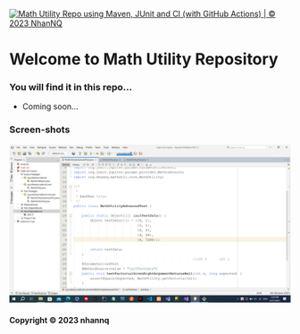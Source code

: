 [![Math Utility Repo using Maven, JUnit and CI (with GitHub Actions) | © 2023 NhanNQ](https://github.com/NhanNguyen8080/math-util-maven/actions/workflows/math-util-ci.yml/badge.svg)](https://github.com/NhanNguyen8080/math-util-maven/actions/workflows/math-util-ci.yml)

# Welcome to Math Utility Repository
### You will find it in this repo...

* Coming soon...

### Screen-shots
![DDT Source](https://github.com/NhanNguyen8080/math-util-maven/blob/main/screenshots/DDT%20Source%20using%20JUnit.png)

#### Copyright &#169; 2023 nhannq
